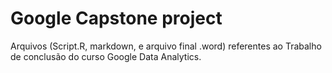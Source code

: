 # Google Capstone project

Arquivos (Script.R, markdown, e arquivo final .word) referentes ao Trabalho de conclusão do curso Google Data Analytics.
